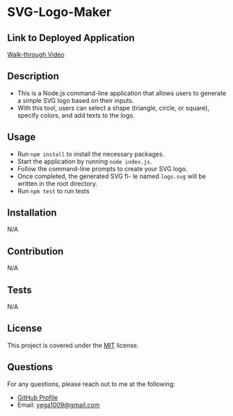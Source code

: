 # SVG-Logo-Maker

## Link to Deployed Application
<a href="https://drive.google.com/file/d/1zMQT2CNHx4zLNzQlFC41waqcjHij8Myx/view">Walk-through Video</a>

## Description

- This is a Node.js command-line application that allows users to generate a simple SVG logo based on their inputs. 
- With this tool, users can select a shape (triangle, circle, or square), specify colors, and add texts to the logo.

## Usage

- Run `npm install` to install the necessary packages.
- Start the application by running `node index.js`.
- Follow the command-line prompts to create your SVG logo.
- Once completed, the generated SVG fi- le named `logo.svg` will be written in the root directory.
- Run `npm test` to run tests

## Installation
N/A
  
## Contribution
N/A

## Tests
N/A

## License 
This project is covered under the [MIT](https://opensource.org/licenses/MIT) license.

## Questions
For any questions, please reach out to me at the following:

- [GitHub Profile](https://github.com/yega1009)
- Email: yega1009@gmail.com

